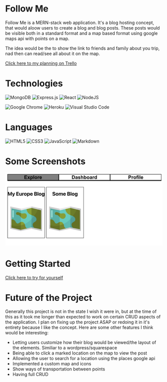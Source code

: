 # Follow Me
Follow Me is a MERN-stack web application. It's a blog hosting concept, that would aloow users to create a blog and blog posts. These posts would be visible both in a standard format and a map based format using google maps api with points on a map.

The idea would be the to show the link to friends and family about you trip, nad then can read/see all about it on the map.

[Click here to my planning on Trello](https://trello.com/b/BrLnDt14/followme)

# Technologies

![MongoDB](https://img.shields.io/badge/MongoDB-%234ea94b.svg?style=for-the-badge&logo=mongodb&logoColor=white)
![Express.js](https://img.shields.io/badge/express.js-%23404d59.svg?style=for-the-badge&logo=express&logoColor=%2361DAFB)
![React](https://img.shields.io/badge/react-%2320232a.svg?style=for-the-badge&logo=react&logoColor=%2361DAFB)
![NodeJS](https://img.shields.io/badge/node.js-6DA55F?style=for-the-badge&logo=node.js&logoColor=white)

![Google Chrome](https://img.shields.io/badge/Google%20Chrome-4285F4?style=for-the-badge&logo=GoogleChrome&logoColor=white)
![Heroku](https://img.shields.io/badge/heroku-%23430098.svg?style=for-the-badge&logo=heroku&logoColor=white)
![Visual Studio Code](https://img.shields.io/badge/Visual%20Studio%20Code-0078d7.svg?style=for-the-badge&logo=visual-studio-code&logoColor=white)
# Languages
![HTML5](https://img.shields.io/badge/html5-%23E34F26.svg?style=for-the-badge&logo=html5&logoColor=white)
![CSS3](https://img.shields.io/badge/css3-%231572B6.svg?style=for-the-badge&logo=css3&logoColor=white)
![JavaScript](https://img.shields.io/badge/javascript-%23323330.svg?style=for-the-badge&logo=javascript&logoColor=%23F7DF1E)
![Markdown](https://img.shields.io/badge/markdown-%23000000.svg?style=for-the-badge&logo=markdown&logoColor=white)
# Some Screenshots
![ScreenShot](public/screenshot.png)
# Getting Started
[Click here to try for yourself](https://follow-me-tcb.herokuapp.com/explore)

# Future of the Project
Generally this project is not in the state I wish it were in, but at the time of this as it took me longer than expected to work on certain CRUD aspects of the application. I plan on fixing up the project ASAP or redoing it in it's entirety because I like the concept. Here are some other features I think would be interesting:

- Letting users customize how their blog would be viewed/the layout of the elements. Similiar to a wordpress/squarespace
- Being able to click a marked location on the map to view the post
- Allowing the user to search for a location using the places google api
- Implemented a custom map and icons
- Show ways of transportation between points
- Having full CRUD
